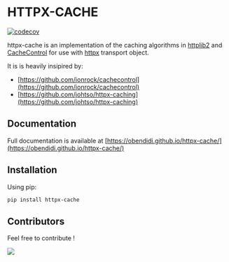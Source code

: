 # HTTPX-CACHE

[![codecov](https://codecov.io/gh/obendidi/httpx-cache/branch/main/graph/badge.svg?token=FHHRA6F17X)](https://codecov.io/gh/obendidi/httpx-cache)

httpx-cache is an implementation of the caching algorithms in [httplib2](https://github.com/httplib2/httplib2) and [CacheControl](https://github.com/ionrock/cachecontrol) for use with [httpx](https://github.com/encode/httpx) transport object.

It is is heavily insipired by:

- [https://github.com/ionrock/cachecontrol](https://github.com/ionrock/cachecontrol)
- [https://github.com/johtso/httpx-caching](https://github.com/johtso/httpx-caching)

## Documentation

Full documentation is available at [https://obendidi.github.io/httpx-cache/](https://obendidi.github.io/httpx-cache/)

## Installation

Using pip:

```sh
pip install httpx-cache
```

## Contributors

Feel free to contribute !

<a href = "https://github.com/obendidi/httpx-cache/graphs/contributors">
<img src = "https://contrib.rocks/image?repo=obendidi/httpx-cache"/>
</a>

